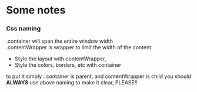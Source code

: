 # Some notes

### Css naming

.container will span the entire window width
<br>
.contentWrapper is wrapper to limit the width of the content
<br>

- Style the layout with contentWrapper,
- Style the colors, borders, etc with container

to put it simply : container is parent, and contentWrapper is child
you should <b>ALWAYS</b> use above naming to make it clear, PLEASE!!
